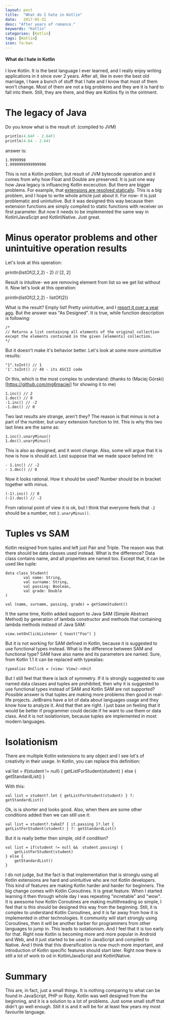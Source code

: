 ```yaml
---
layout: post
title:  "What do I hate in Kotlin"
date:   2017-05-31
desc: "After years of romance."
keywords: "Kotlin"
categories: [Kotlin]
tags: [Kotlin]
icon: fa-ban
---
```


#### What do I hate in Kotlin

I love Kotlin. It is the best language I ever learned, and I really enjoy writing applications in it since over 2 years.
After all, like in even the best old marriage, I have a bunch of stuff that I hate and I know that most of them won't change.
Most of them are not a big problems and they are it is hard to fall into them.
Still, they are there, and they are Kotlins fly in the ointment.

# The legacy of Java

Do you know what is the result of: (compiled to JVM)

```kotlin
println(4.64F - 2.64F)
println(4.64 - 2.64)
```

answer is:

```
1.9999998
1.9999999999999996
```

This is not a Kotlin problem, but result of JVM bytecode operation and it comes from why how Float and Double are preserved.
It is just one way how Java legacy is influancing Kotlin excecution. But there are bigger problems. For example, that
[extensions are resolved statically](https://kotlinlang.org/docs/reference/extensions.html#extensions-are-resolved-statically).
This is a big problem, and I hope to write whole article just about it. For now- it is just problematic and unintuitive.
But it was designed this way because then extension functions are simply compiled to static functions with receiver on first
parameter. But now it needs to be implemented the same way in Kotlin\JavaScipt and Kotlin\Native. Just great.

# Minus operator problems and other unintuitive operation results

Let's look at this operation:

println(listOf(2,2,2) - 2) // [2, 2]

Result is intuitive- we are removing element from list so we get list without it. Now let's look at this operation:

println(listOf(2,2,2) - listOf(2))

What is the result? Empty list! Pretty unintuitive, and I [report it over a year ago](https://youtrack.jetbrains.com/issue/KT-11453).
But the answer was "As Designed". It is true, while function description is following:

```
/*
// Returns a list containing all elements of the original collection except the elements contained in the given [elements] collection.
*/
```

But it doesn't make it's behavior better. Let's look at some more unintuitive results:

```
"1".toInt() // 1
'1'.toInt() // 49 - its ASCII code
```

Or this, which is the most complex to understand: (thanks to (Maciej Górski)[https://github.com/mg6maciej] for showing it to me)

```
1.inc() // 2
1.dec() // 0
-1.inc() // -2
-1.dec() // 0
```

Two last results are strange, aren't they? The reason is that minus is not a part of the number, but unary extension function
to Int. This is why this two last lines are the same as:

```
1.inc().unaryMinus()
1.dec().unaryMinus()
```

This is also as designed, and it wont change. Also, some will argue that it is how is how is should act. Lest suppose that we made space behind Int:

```
- 1.inc() // -2
- 1.dec() // 0
```

Now it looks rational. How it should be used? Number should be in bracket together with minus.

```
(-1).inc() // 0
(-1).dec() // -2
```

From rational point of view it is ok, but I think that everyone feels that `-2` should be a number, not `2.unaryMinus()`.

# Tuples vs SAM

Kotlin resigned from tuples and left just Pair and Triple. The reason was that there should be data classes used instead.
What is the difference? Data class contains name, and all properties are named too. Except that, it can be used like tuple:

```
data class Student(
        val name: String,
        val surname: String,
        val passing: Boolean,
        val grade: Double
)

val (name, surname, passing, grade) = getSomeStudent()
```

It the same time, Kotlin added support to Java SAM (Simple Abstract Method) by generation of lambda constructor and methods
that containing lambda methods instead of Java SAM:

```
view.setOnClickListener { toast("Foo") }
```

But it is not working for SAM defined in Kotlin, because it is suggested to use functional types instead. What is the difference
between SAM and functional type? SAM have also name and its parameters are named. Sure, from Kotlin 1.1 it can be replaced with typealias:

```
typealias OnClick = (view: View)->Unit
```

But I still feel that there is lack of symmetry. If it is strongly suggested to use named data classes and tuples are prohibited, then
why it is suggested to use functional types instead of SAM and Kotlin SAM are not supported? Possible answer is that tuples are making more
problems then good in real-life projects. JetBrains have a lot of data about languages usage and they know how to analyze it.
And that thet are right. I just base on feeling that it would be better if programmer could decide if he want to use them or data class.
And it is not isolationism, because tuples are implemented in most modern languages.

# Isolationism

There are multiple Kotlin extensions to any object and I see lot's of creativity in their usege. In Kotlin, you can
replace this definition:

val list = if(student != null) {
    getListForStudent(student)
} else {
    getStandardList()
}

With this:

```
val list = student?.let { getListForStudent(student) } ?: getStandardList()
```

Ok, is is shorter and looks good. Also, when there are some other conditions added then we can still use it:

```
val list = student?.takeIf { it.passing }?.let { getListForStudent(student) } ?: getStandardList()
```

But it is really better then simple, old if condition?

```
val list = if(student != null &&  student.passing) {
    getListForStudent(student)
} else {
    getStandardList()
}
```

I do not judge, but the fact is that implementation that is stronglu using all Kotlin extensions are hard and unintuitive
who are not Kotlin developers. This kind of features are making Kotlin harder and harder for beginners. The big change comes with
Kotlin Coroutines. It is great feature. When I started learning it then through whole day I was repeating "incretable" and "wow".
It is awesome how Kotlin Coroutines are making multithreading so simple, I feel that is this should be designed this way from the beginning.
Still, it is complex to understand Kotlin Coroutines, and it is far away from how it is implemented in other technologies.
It community will start strongly using Coroutines, then it will be another barber for programmers from other languages to jump in. This
leads to isolationism. And I feel that it is too early for that. Right now Kotlin is becoming more and more popular in Android and Web, and it just
started to be used in JavaScript and compiled to Native. And I think that this diversification is now much more important, and introduction
of Kotlin specific features should start later. Right now there is still a lot of work to od in Kotlin\JavaScript and Kotlin\Native.

# Summary

This are, in fact, just a small things. It is nothing comparing to what can be found in JavaScript, PHP or Ruby.
Kotlin was well designed from the beginning, and it is a solution to a lot of problems.  Just some small stuff that didn't go well enough.
Still it is and it will be for at least few years my most favourite language.